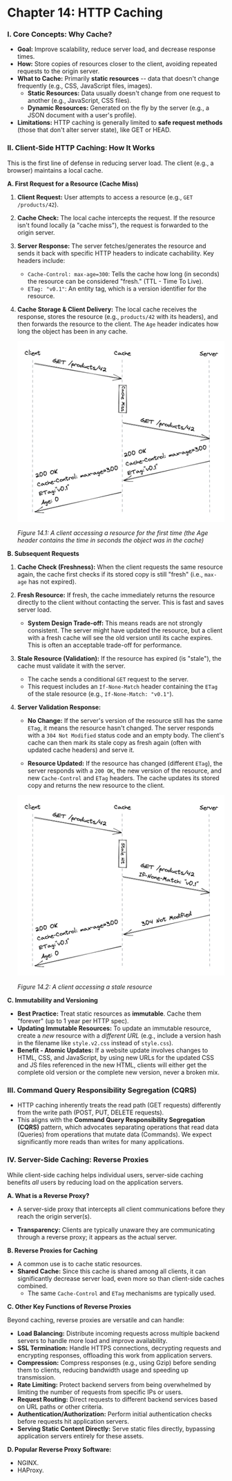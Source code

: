 # Chapter 14: HTTP Caching

### I. Core Concepts: Why Cache?

- **Goal:** Improve scalability, reduce server load, and decrease response times.
- **How:** Store copies of resources closer to the client, avoiding repeated requests to the origin server.
- **What to Cache:** Primarily **static resources** -- data that doesn't change frequently (e.g., CSS, JavaScript files, images).
  - **Static Resources:** Data usually doesn't change from one request to another (e.g., JavaScript, CSS files).
  - **Dynamic Resources:** Generated on the fly by the server (e.g., a JSON document with a user's profile).
- **Limitations:** HTTP caching is generally limited to **safe request methods** (those that don't alter server state), like GET or HEAD.

### II. Client-Side HTTP Caching: How It Works

This is the first line of defense in reducing server load. The client (e.g., a browser) maintains a local cache.

**A. First Request for a Resource (Cache Miss)**

1.  **Client Request:** User attempts to access a resource (e.g., `GET /products/42`).

2.  **Cache Check:** The local cache intercepts the request. If the resource isn't found locally (a "cache miss"), the request is forwarded to the origin server.

3.  **Server Response:** The server fetches/generates the resource and sends it back with specific HTTP headers to indicate cachability. Key headers include:

    - `Cache-Control: max-age=300`: Tells the cache how long (in seconds) the resource can be considered "fresh." (TTL - Time To Live).
    - `ETag: "v0.1"`: An entity tag, which is a version identifier for the resource.

4.  **Cache Storage & Client Delivery:** The local cache receives the response, stores the resource (e.g., `products/42` with its headers), and then forwards the resource to the client. The `Age` header indicates how long the object has been in any cache.

    ![alt text](14_1.png)

    _Figure 14.1: A client accessing a resource for the first time (the Age header contains the time in seconds the object was in the cache)_

**B. Subsequent Requests**

1.  **Cache Check (Freshness):** When the client requests the same resource again, the cache first checks if its stored copy is still "fresh" (i.e., `max-age` has not expired).
2.  **Fresh Resource:** If fresh, the cache immediately returns the resource directly to the client without contacting the server. This is fast and saves server load.
    - **System Design Trade-off:** This means reads are not strongly consistent. The server might have updated the resource, but a client with a fresh cache will see the old version until its cache expires. This is often an acceptable trade-off for performance.
3.  **Stale Resource (Validation):** If the resource has expired (is "stale"), the cache must validate it with the server.
    - The cache sends a conditional `GET` request to the server.
    - This request includes an `If-None-Match` header containing the `ETag` of the stale resource (e.g., `If-None-Match: "v0.1"`).
4.  **Server Validation Response:**

    - **No Change:** If the server's version of the resource still has the same `ETag`, it means the resource hasn't changed. The server responds with a `304 Not Modified` status code and an empty body. The client's cache can then mark its stale copy as fresh again (often with updated cache headers) and serve it.

    - **Resource Updated:** If the resource has changed (different `ETag`), the server responds with a `200 OK`, the new version of the resource, and new `Cache-Control` and `ETag` headers. The cache updates its stored copy and returns the new resource to the client.

    ![alt text](14_2.png)

    _Figure 14.2: A client accessing a stale resource_

**C. Immutability and Versioning**

- **Best Practice:** Treat static resources as **immutable**. Cache them "forever" (up to 1 year per HTTP spec).
- **Updating Immutable Resources:** To update an immutable resource, create a _new_ resource with a _different URL_ (e.g., include a version hash in the filename like `style.v2.css` instead of `style.css`).
- **Benefit - Atomic Updates:** If a website update involves changes to HTML, CSS, and JavaScript, by using new URLs for the updated CSS and JS files referenced in the new HTML, clients will either get the complete old version or the complete new version, never a broken mix.

### III. Command Query Responsibility Segregation (CQRS)

- HTTP caching inherently treats the read path (GET requests) differently from the write path (POST, PUT, DELETE requests).
- This aligns with the **Command Query Responsibility Segregation (CQRS)** pattern, which advocates separating operations that read data (Queries) from operations that mutate data (Commands). We expect significantly more reads than writes for many applications.

### IV. Server-Side Caching: Reverse Proxies

While client-side caching helps individual users, server-side caching benefits _all_ users by reducing load on the application servers.

**A. What is a Reverse Proxy?**

- A server-side proxy that intercepts all client communications before they reach the origin server(s).

- **Transparency:** Clients are typically unaware they are communicating through a reverse proxy; it appears as the actual server.

**B. Reverse Proxies for Caching**

- A common use is to cache static resources.
- **Shared Cache:** Since this cache is shared among all clients, it can significantly decrease server load, even more so than client-side caches combined.
  - The same `Cache-Control` and `ETag` mechanisms are typically used.

**C. Other Key Functions of Reverse Proxies**

Beyond caching, reverse proxies are versatile and can handle:

- **Load Balancing:** Distribute incoming requests across multiple backend servers to handle more load and improve availability.
- **SSL Termination:** Handle HTTPS connections, decrypting requests and encrypting responses, offloading this work from application servers.
- **Compression:** Compress responses (e.g., using Gzip) before sending them to clients, reducing bandwidth usage and speeding up transmission.
- **Rate Limiting:** Protect backend servers from being overwhelmed by limiting the number of requests from specific IPs or users.
- **Request Routing:** Direct requests to different backend services based on URL paths or other criteria.
- **Authentication/Authorization:** Perform initial authentication checks before requests hit application servers.
- **Serving Static Content Directly:** Serve static files directly, bypassing application servers entirely for these assets.

**D. Popular Reverse Proxy Software:**

- NGINX.
- HAProxy.
